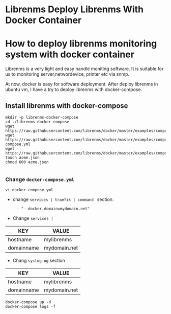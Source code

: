 # Librenms Deploy Librenms With Docker Container


# How to deploy librenms monitoring system with docker container
Librenms is a very light and easy handle moniting software. It is suitable for us to monitoring server,networdevice, printer etc via snmp.

At now, docker is easy for software deployment. After deploy librenms in ubuntu vm, I have a try to deploy librenms with docker-compose.

## Install librenms with docker-compose

```shell
mkdir -p librenms-docker-compose
cd ./librenms-docker-compose
wget https://raw.githubusercontent.com/librenms/docker/master/examples/compose/.env
wget https://raw.githubusercontent.com/librenms/docker/master/examples/compose/docker-compose.yml
wget https://raw.githubusercontent.com/librenms/docker/master/examples/compose/librenms.env
touch acme.json
chmod 600 acme.json


```

### Change `docker-compose.yml`

`vi docker-compose.yml`


  - change `services | traefik | command ` section.

  ```shell
  	   - "--docker.domain=mydomain.net"
```


  - Change `services | `
 
|KEY| VALUE |
| --- |  --- |
| hostname   | mylibrenms |
| domainname   | mydomain.net |


  - Chang `syslog-ng` section


| KEY | VALUE |
|  --- | --- |
|hostname|mylibrenms|
|domainname|mydomain.net|
   
   






```shell
docker-compose up -d
docker-compose logs -f
```






